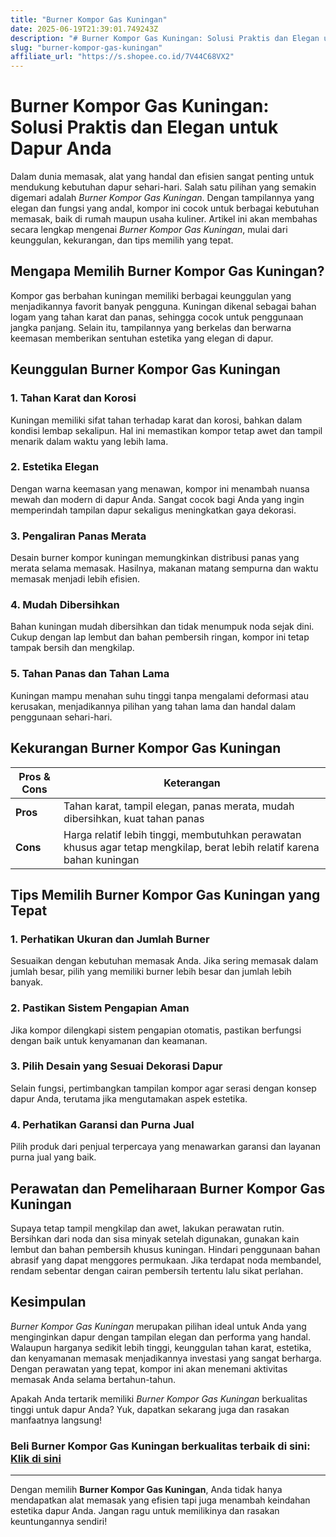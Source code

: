 ```yaml
---
title: "Burner Kompor Gas Kuningan"
date: 2025-06-19T21:39:01.749243Z
description: "# Burner Kompor Gas Kuningan: Solusi Praktis dan Elegan untuk Dapur Anda..."
slug: "burner-kompor-gas-kuningan"
affiliate_url: "https://s.shopee.co.id/7V44C68VX2"
---
```

# Burner Kompor Gas Kuningan: Solusi Praktis dan Elegan untuk Dapur Anda

Dalam dunia memasak, alat yang handal dan efisien sangat penting untuk mendukung kebutuhan dapur sehari-hari. Salah satu pilihan yang semakin digemari adalah *Burner Kompor Gas Kuningan*. Dengan tampilannya yang elegan dan fungsi yang andal, kompor ini cocok untuk berbagai kebutuhan memasak, baik di rumah maupun usaha kuliner. Artikel ini akan membahas secara lengkap mengenai *Burner Kompor Gas Kuningan*, mulai dari keunggulan, kekurangan, dan tips memilih yang tepat.

## Mengapa Memilih Burner Kompor Gas Kuningan?

Kompor gas berbahan kuningan memiliki berbagai keunggulan yang menjadikannya favorit banyak pengguna. Kuningan dikenal sebagai bahan logam yang tahan karat dan panas, sehingga cocok untuk penggunaan jangka panjang. Selain itu, tampilannya yang berkelas dan berwarna keemasan memberikan sentuhan estetika yang elegan di dapur. 

## Keunggulan Burner Kompor Gas Kuningan

### 1. Tahan Karat dan Korosi

Kuningan memiliki sifat tahan terhadap karat dan korosi, bahkan dalam kondisi lembap sekalipun. Hal ini memastikan kompor tetap awet dan tampil menarik dalam waktu yang lebih lama.

### 2. Estetika Elegan

Dengan warna keemasan yang menawan, kompor ini menambah nuansa mewah dan modern di dapur Anda. Sangat cocok bagi Anda yang ingin memperindah tampilan dapur sekaligus meningkatkan gaya dekorasi.

### 3. Pengaliran Panas Merata

Desain burner kompor kuningan memungkinkan distribusi panas yang merata selama memasak. Hasilnya, makanan matang sempurna dan waktu memasak menjadi lebih efisien.

### 4. Mudah Dibersihkan

Bahan kuningan mudah dibersihkan dan tidak menumpuk noda sejak dini. Cukup dengan lap lembut dan bahan pembersih ringan, kompor ini tetap tampak bersih dan mengkilap.

### 5. Tahan Panas dan Tahan Lama

Kuningan mampu menahan suhu tinggi tanpa mengalami deformasi atau kerusakan, menjadikannya pilihan yang tahan lama dan handal dalam penggunaan sehari-hari.

## Kekurangan Burner Kompor Gas Kuningan

| **Pros & Cons** | **Keterangan** |
|------------------|----------------|
| **Pros**       | Tahan karat, tampil elegan, panas merata, mudah dibersihkan, kuat tahan panas |
| **Cons**       | Harga relatif lebih tinggi, membutuhkan perawatan khusus agar tetap mengkilap, berat lebih relatif karena bahan kuningan |

## Tips Memilih Burner Kompor Gas Kuningan yang Tepat

### 1. Perhatikan Ukuran dan Jumlah Burner

Sesuaikan dengan kebutuhan memasak Anda. Jika sering memasak dalam jumlah besar, pilih yang memiliki burner lebih besar dan jumlah lebih banyak.

### 2. Pastikan Sistem Pengapian Aman

Jika kompor dilengkapi sistem pengapian otomatis, pastikan berfungsi dengan baik untuk kenyamanan dan keamanan.

### 3. Pilih Desain yang Sesuai Dekorasi Dapur

Selain fungsi, pertimbangkan tampilan kompor agar serasi dengan konsep dapur Anda, terutama jika mengutamakan aspek estetika.

### 4. Perhatikan Garansi dan Purna Jual

Pilih produk dari penjual terpercaya yang menawarkan garansi dan layanan purna jual yang baik.

## Perawatan dan Pemeliharaan Burner Kompor Gas Kuningan

Supaya tetap tampil mengkilap dan awet, lakukan perawatan rutin. Bersihkan dari noda dan sisa minyak setelah digunakan, gunakan kain lembut dan bahan pembersih khusus kuningan. Hindari penggunaan bahan abrasif yang dapat menggores permukaan. Jika terdapat noda membandel, rendam sebentar dengan cairan pembersih tertentu lalu sikat perlahan.

## Kesimpulan

*Burner Kompor Gas Kuningan* merupakan pilihan ideal untuk Anda yang menginginkan dapur dengan tampilan elegan dan performa yang handal. Walaupun harganya sedikit lebih tinggi, keunggulan tahan karat, estetika, dan kenyamanan memasak menjadikannya investasi yang sangat berharga. Dengan perawatan yang tepat, kompor ini akan menemani aktivitas memasak Anda selama bertahun-tahun.

Apakah Anda tertarik memiliki *Burner Kompor Gas Kuningan* berkualitas tinggi untuk dapur Anda? Yuk, dapatkan sekarang juga dan rasakan manfaatnya langsung!

### Beli Burner Kompor Gas Kuningan berkualitas terbaik di sini: [Klik di sini](https://s.shopee.co.id/7V44C68VX2)

---

Dengan memilih **Burner Kompor Gas Kuningan**, Anda tidak hanya mendapatkan alat memasak yang efisien tapi juga menambah keindahan estetika dapur Anda. Jangan ragu untuk memilikinya dan rasakan keuntungannya sendiri!
